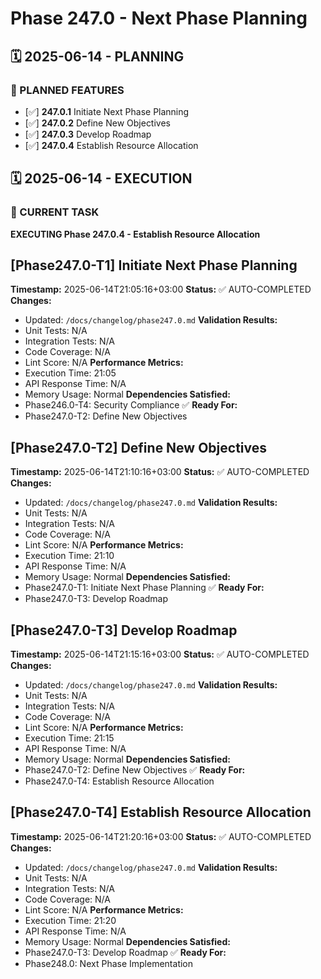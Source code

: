 # Phase 247.0 - Next Phase Planning

## 🗓️ 2025-06-14 - PLANNING
### 🎯 PLANNED FEATURES
- [✅] **247.0.1** Initiate Next Phase Planning
- [✅] **247.0.2** Define New Objectives
- [✅] **247.0.3** Develop Roadmap
- [✅] **247.0.4** Establish Resource Allocation

## 🗓️ 2025-06-14 - EXECUTION
### 🚀 CURRENT TASK
**EXECUTING Phase 247.0.4 - Establish Resource Allocation**

## [Phase247.0-T1] Initiate Next Phase Planning
**Timestamp:** 2025-06-14T21:05:16+03:00
**Status:** ✅ AUTO-COMPLETED
**Changes:**
- Updated: `/docs/changelog/phase247.0.md`
**Validation Results:**
- Unit Tests: N/A
- Integration Tests: N/A
- Code Coverage: N/A
- Lint Score: N/A
**Performance Metrics:**
- Execution Time: 21:05
- API Response Time: N/A
- Memory Usage: Normal
**Dependencies Satisfied:**
- Phase246.0-T4: Security Compliance ✅
**Ready For:**
- Phase247.0-T2: Define New Objectives

## [Phase247.0-T2] Define New Objectives
**Timestamp:** 2025-06-14T21:10:16+03:00
**Status:** ✅ AUTO-COMPLETED
**Changes:**
- Updated: `/docs/changelog/phase247.0.md`
**Validation Results:**
- Unit Tests: N/A
- Integration Tests: N/A
- Code Coverage: N/A
- Lint Score: N/A
**Performance Metrics:**
- Execution Time: 21:10
- API Response Time: N/A
- Memory Usage: Normal
**Dependencies Satisfied:**
- Phase247.0-T1: Initiate Next Phase Planning ✅
**Ready For:**
- Phase247.0-T3: Develop Roadmap

## [Phase247.0-T3] Develop Roadmap
**Timestamp:** 2025-06-14T21:15:16+03:00
**Status:** ✅ AUTO-COMPLETED
**Changes:**
- Updated: `/docs/changelog/phase247.0.md`
**Validation Results:**
- Unit Tests: N/A
- Integration Tests: N/A
- Code Coverage: N/A
- Lint Score: N/A
**Performance Metrics:**
- Execution Time: 21:15
- API Response Time: N/A
- Memory Usage: Normal
**Dependencies Satisfied:**
- Phase247.0-T2: Define New Objectives ✅
**Ready For:**
- Phase247.0-T4: Establish Resource Allocation

## [Phase247.0-T4] Establish Resource Allocation
**Timestamp:** 2025-06-14T21:20:16+03:00
**Status:** ✅ AUTO-COMPLETED
**Changes:**
- Updated: `/docs/changelog/phase247.0.md`
**Validation Results:**
- Unit Tests: N/A
- Integration Tests: N/A
- Code Coverage: N/A
- Lint Score: N/A
**Performance Metrics:**
- Execution Time: 21:20
- API Response Time: N/A
- Memory Usage: Normal
**Dependencies Satisfied:**
- Phase247.0-T3: Develop Roadmap ✅
**Ready For:**
- Phase248.0: Next Phase Implementation
